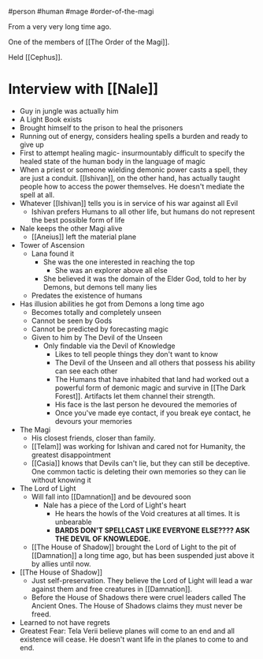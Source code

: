 #person #human #mage #order-of-the-magi

From a very very long time ago.

One of the members of [[The Order of the Magi]].

Held [[Cephus]].


# Interview with [[Nale]] 
- Guy in jungle was actually him
- A Light Book exists
- Brought himself to the prison to heal the prisoners
- Running out of energy, considers healing spells a burden and ready to give up
- First to attempt healing magic- insurmountably difficult to specify the healed state of the human body in the language of magic 
- When a priest or someone wielding demonic power casts a spell, they are just a conduit. [[Ishivan]], on the other hand, has actually taught people how to access the power themselves. He doesn't mediate the spell at all.
- Whatever [[Ishivan]] tells you is in service of his war against all Evil 
	- Ishivan prefers Humans to all other life, but humans do not represent the best possible form of life 
- Nale keeps the other Magi alive
	- [[Aneius]] left the material plane 
- Tower of Ascension
	- Lana found it 
		- She was the one interested in reaching the top 
			- She was an explorer above all else
		- She believed it was the domain of the Elder God, told to her by Demons, but demons tell many lies 
	- Predates the existence of humans 
- Has illusion abilities he got from Demons a long time ago
	- Becomes totally and completely unseen 
	- Cannot be seen by Gods 
	- Cannot be predicted by forecasting magic 
	- Given to him by The Devil of the Unseen 
		- Only findable via the Devil of Knowledge 
			- Likes to tell people things they don't want to know
			- The Devil of the Unseen and all others that possess his ability can see each other 
			- The Humans that have inhabited that land had worked out a powerful form of demonic magic and survive in [[The Dark Forest]]. Artifacts let them channel their strength.
			- His face is the last person he devoured the memories of 
			- Once you've made eye contact, if you break eye contact, he devours your memories 
- The Magi 
	- His closest friends, closer than family.
	- [[Telam]] was working for Ishivan and cared not for Humanity, the greatest disappointment 
	- [[Casia]] knows that Devils can't lie, but they can still be deceptive. One common tactic is deleting their own memories so they can lie without knowing it 
- The Lord of Light 
	- Will fall into [[Damnation]] and be devoured soon 
		- Nale has a piece of the Lord of Light's heart 
			- He hears the howls of the Void creatures at all times. It is unbearable 
			- **BARDS DON'T SPELLCAST LIKE EVERYONE ELSE???? ASK THE DEVIL OF KNOWLEDGE.**
	- [[The House of Shadow]] brought the Lord of Light to the pit of [[Damnation]] a long time ago, but has been suspended just above it by allies until now.
- [[The House of Shadow]] 
	- Just self-preservation. They believe the Lord of Light will lead a war against them and free creatures in [[Damnation]]. 
	- Before the House of Shadows there were cruel leaders called The Ancient Ones. The House of Shadows claims they must never be freed.
- Learned to not have regrets 
- Greatest Fear: Tela Verii believe planes will come to an end and all existence will cease. He doesn't want life in the planes to come to and end.